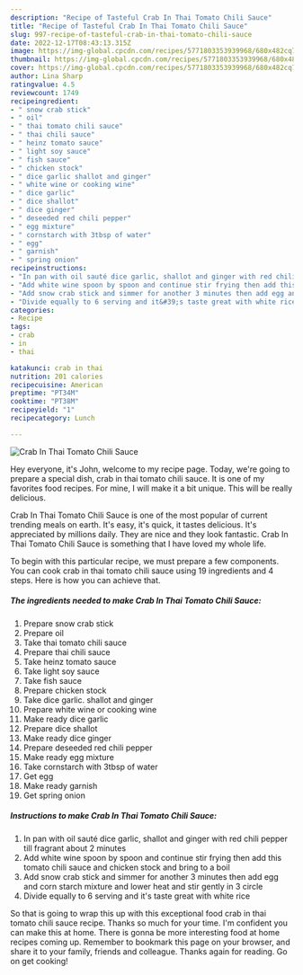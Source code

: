 ```yaml
---
description: "Recipe of Tasteful Crab In Thai Tomato Chili Sauce"
title: "Recipe of Tasteful Crab In Thai Tomato Chili Sauce"
slug: 997-recipe-of-tasteful-crab-in-thai-tomato-chili-sauce
date: 2022-12-17T08:43:13.315Z
image: https://img-global.cpcdn.com/recipes/5771803353939968/680x482cq70/crab-in-thai-tomato-chili-sauce-recipe-main-photo.jpg
thumbnail: https://img-global.cpcdn.com/recipes/5771803353939968/680x482cq70/crab-in-thai-tomato-chili-sauce-recipe-main-photo.jpg
cover: https://img-global.cpcdn.com/recipes/5771803353939968/680x482cq70/crab-in-thai-tomato-chili-sauce-recipe-main-photo.jpg
author: Lina Sharp
ratingvalue: 4.5
reviewcount: 1749
recipeingredient:
- " snow crab stick"
- " oil"
- " thai tomato chili sauce"
- " thai chili sauce"
- " heinz tomato sauce"
- " light soy sauce"
- " fish sauce"
- " chicken stock"
- " dice garlic shallot and ginger"
- " white wine or cooking wine"
- " dice garlic"
- " dice shallot"
- " dice ginger"
- " deseeded red chili pepper"
- " egg mixture"
- " cornstarch with 3tbsp of water"
- " egg"
- " garnish"
- " spring onion"
recipeinstructions:
- "In pan with oil sauté dice garlic, shallot and ginger with red chili pepper till fragrant about 2 minutes"
- "Add white wine spoon by spoon and continue stir frying then add this tomato chili sauce and chicken stock and bring to a boil"
- "Add snow crab stick and simmer for another 3 minutes then add egg and corn starch mixture and lower heat and stir gently in 3 circle"
- "Divide equally to 6 serving and it&#39;s taste great with white rice"
categories:
- Recipe
tags:
- crab
- in
- thai

katakunci: crab in thai 
nutrition: 201 calories
recipecuisine: American
preptime: "PT34M"
cooktime: "PT38M"
recipeyield: "1"
recipecategory: Lunch

---
```



![Crab In Thai Tomato Chili Sauce](https://img-global.cpcdn.com/recipes/5771803353939968/680x482cq70/crab-in-thai-tomato-chili-sauce-recipe-main-photo.jpg)

Hey everyone, it's John, welcome to my recipe page. Today, we're going to prepare a special dish, crab in thai tomato chili sauce. It is one of my favorites food recipes. For mine, I will make it a bit unique. This will be really delicious.



Crab In Thai Tomato Chili Sauce is one of the most popular of current trending meals on earth. It's easy, it's quick, it tastes delicious. It's appreciated by millions daily. They are nice and they look fantastic. Crab In Thai Tomato Chili Sauce is something that I have loved my whole life.


To begin with this particular recipe, we must prepare a few components. You can cook crab in thai tomato chili sauce using 19 ingredients and 4 steps. Here is how you can achieve that.

<!--inarticleads1-->

##### The ingredients needed to make Crab In Thai Tomato Chili Sauce:

1. Prepare  snow crab stick
1. Prepare  oil
1. Take  thai tomato chili sauce
1. Prepare  thai chili sauce
1. Take  heinz tomato sauce
1. Take  light soy sauce
1. Take  fish sauce
1. Prepare  chicken stock
1. Take  dice garlic. shallot and ginger
1. Prepare  white wine or cooking wine
1. Make ready  dice garlic
1. Prepare  dice shallot
1. Make ready  dice ginger
1. Prepare  deseeded red chili pepper
1. Make ready  egg mixture
1. Take  cornstarch with 3tbsp of water
1. Get  egg
1. Make ready  garnish
1. Get  spring onion




<!--inarticleads2-->

##### Instructions to make Crab In Thai Tomato Chili Sauce:

1. In pan with oil sauté dice garlic, shallot and ginger with red chili pepper till fragrant about 2 minutes
1. Add white wine spoon by spoon and continue stir frying then add this tomato chili sauce and chicken stock and bring to a boil
1. Add snow crab stick and simmer for another 3 minutes then add egg and corn starch mixture and lower heat and stir gently in 3 circle
1. Divide equally to 6 serving and it&#39;s taste great with white rice




So that is going to wrap this up with this exceptional food crab in thai tomato chili sauce recipe. Thanks so much for your time. I'm confident you can make this at home. There is gonna be more interesting food at home recipes coming up. Remember to bookmark this page on your browser, and share it to your family, friends and colleague. Thanks again for reading. Go on get cooking!
